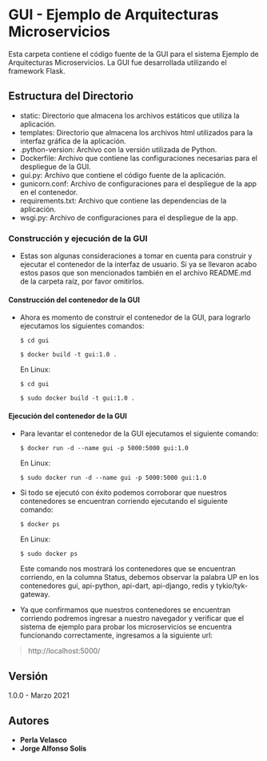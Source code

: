 # GUI - Ejemplo de Arquitecturas Microservicios

Esta carpeta contiene el código fuente de la GUI para el sistema Ejemplo de Arquitecturas Microservicios. La GUI fue desarrollada utilizando el framework Flask.

## Estructura del Directorio

- static: Directorio que almacena los archivos estáticos que utiliza la aplicación.
- templates: Directorio que almacena los archivos html utilizados para la interfaz gráfica de la aplicación.
- .python-version: Archivo con la versión utilizada de Python.
- Dockerfile: Archivo que contiene las configuraciones necesarias para el despliegue de la GUI.
- gui.py: Archivo que contiene el código fuente de la aplicación.
- gunicorn.conf: Archivo de configuraciones para el despliegue de la app en el contenedor.
- requirements.txt: Archivo que contiene las dependencias de la aplicación.
- wsgi.py: Archivo de configuraciones para el despliegue de la app.

### Construcción y ejecución de la GUI

- Estas son algunas consideraciones a tomar en cuenta para construir y ejecutar el contenedor de la interfaz de usuario. Si ya se llevaron acabo estos pasos que son mencionados también en el archivo README.md de la carpeta raíz, por favor omitirlos.

#### Construcción del contenedor de la GUI

- Ahora es momento de construir el contenedor de la GUI, para lograrlo ejecutamos los siguientes comandos:

   ```shell
   $ cd gui

   $ docker build -t gui:1.0 .
   ```

   En Linux:

   ```shell
   $ cd gui

   $ sudo docker build -t gui:1.0 .
   ```

#### Ejecución del contenedor de la GUI

- Para levantar el contenedor de la GUI ejecutamos el siguiente comando:

   ```shell
   $ docker run -d --name gui -p 5000:5000 gui:1.0
   ```

   En Linux:

   ```shell
   $ sudo docker run -d --name gui -p 5000:5000 gui:1.0
   ```

- Si todo se ejecutó con éxito podemos corroborar que nuestros contenedores se encuentran corriendo ejecutando el siguiente comando:

   ```shell
   $ docker ps
   ```

   En Linux:

   ```shell
   $ sudo docker ps
   ```

   Este comando nos mostrará los contenedores que se encuentran corriendo, en la columna Status, debemos observar la palabra UP en los contenedores gui, api-python, api-dart, api-django, redis y tykio/tyk-gateway.

- Ya que confirmamos que nuestros contenedores se encuentran corriendo podremos ingresar a nuestro navegador y verificar que el sistema de ejemplo para probar los microservicios se encuentra funcionando correctamente, ingresamos a la siguiente url: 

> http://localhost:5000/


## Versión

1.0.0 - Marzo 2021

## Autores

* **Perla Velasco**
* **Jorge Alfonso Solís**